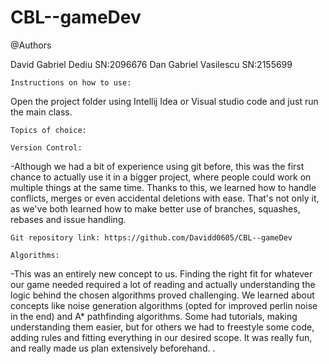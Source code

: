# CBL--gameDev

@Authors

David Gabriel Dediu     SN:2096676
Dan Gabriel Vasilescu   SN:2155699

    Instructions on how to use: 
Open the project folder using Intellij Idea or Visual studio
code and just run the main class.

    Topics of choice:

    Version Control: 
-Although we had a bit of experience using git before,
this was the first chance to actually use it in a bigger project, where
people could work on multiple things at the same time. Thanks to this, we learned
how to handle conflicts, merges or even accidental deletions with ease. That's
not only it, as we've both learned how to make better use of branches, squashes,
rebases and issue handling. 

    Git repository link: https://github.com/Davidd0605/CBL--gameDev

    Algorithms: 
-This was an entirely new concept to us. Finding the right
fit for whatever our game needed required a lot of reading
and actually understanding the logic behind the chosen algorithms
proved challenging. We learned about concepts like noise generation algorithms
(opted for improved perlin noise in the end) and A* pathfinding algorithms.
Some had tutorials, making understanding them easier, but for others
we had to freestyle some code, adding rules and fitting everything 
in our desired scope. It was really fun, and really made us
plan extensively beforehand. .
